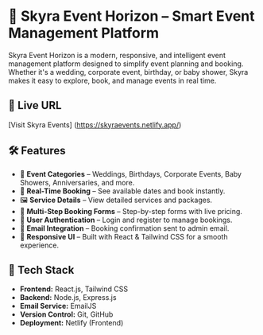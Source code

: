 # 🌟 Skyra Event Horizon – Smart Event Management Platform

Skyra Event Horizon is a modern, responsive, and intelligent event management platform designed to simplify event planning and booking. Whether it's a wedding, corporate event, birthday, or baby shower, Skyra makes it easy to explore, book, and manage events in real time.

## 🔗 Live URL
[Visit Skyra Events] (https://skyraevents.netlify.app/)

## 🛠️ Features

- 🎉 **Event Categories** – Weddings, Birthdays, Corporate Events, Baby Showers, Anniversaries, and more.
- 💬 **Real-Time Booking** – See available dates and book instantly.
- 🖼️ **Service Details** – View detailed services and packages.
- 📅 **Multi-Step Booking Forms** – Step-by-step forms with live pricing.
- 🔐 **User Authentication** – Login and register to manage bookings.
- 💌 **Email Integration** – Booking confirmation sent to admin email.
- 🎨 **Responsive UI** – Built with React & Tailwind CSS for a smooth experience.

## 🧱 Tech Stack

- **Frontend:** React.js, Tailwind CSS
- **Backend:** Node.js, Express.js
- **Email Service:** EmailJS
- **Version Control:** Git, GitHub
- **Deployment:**  Netlify (Frontend)


